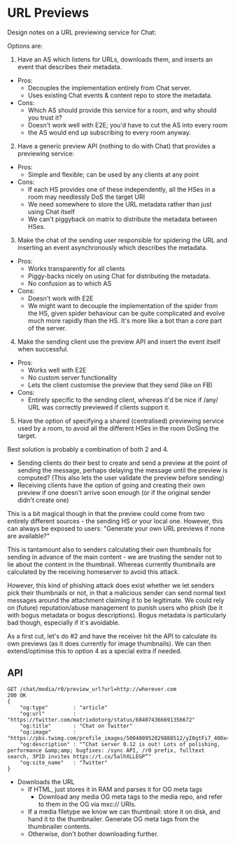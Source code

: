 URL Previews
============

Design notes on a URL previewing service for Chat:

Options are:

 1. Have an AS which listens for URLs, downloads them, and inserts an event that describes their metadata.
   * Pros:
     * Decouples the implementation entirely from Chat server.
     * Uses existing Chat events & content repo to store the metadata.
   * Cons:
     * Which AS should provide this service for a room, and why should you trust it?
     * Doesn't work well with E2E; you'd have to cut the AS into every room
     * the AS would end up subscribing to every room anyway.

 2. Have a generic preview API (nothing to do with Chat) that provides a previewing service:
   * Pros:
     * Simple and flexible; can be used by any clients at any point
   * Cons:
     * If each HS provides one of these independently, all the HSes in a room may needlessly DoS the target URI
     * We need somewhere to store the URL metadata rather than just using Chat itself
     * We can't piggyback on matrix to distribute the metadata between HSes.

 3. Make the chat of the sending user responsible for spidering the URL and inserting an event asynchronously which describes the metadata.
   * Pros:
     * Works transparently for all clients
     * Piggy-backs nicely on using Chat for distributing the metadata.
     * No confusion as to which AS
   * Cons:
     * Doesn't work with E2E
     * We might want to decouple the implementation of the spider from the HS, given spider behaviour can be quite complicated and evolve much more rapidly than the HS.  It's more like a bot than a core part of the server.

 4. Make the sending client use the preview API and insert the event itself when successful.
   * Pros:
      * Works well with E2E
      * No custom server functionality
      * Lets the client customise the preview that they send (like on FB)
   * Cons:
      * Entirely specific to the sending client, whereas it'd be nice if /any/ URL was correctly previewed if clients support it.

 5. Have the option of specifying a shared (centralised) previewing service used by a room, to avoid all the different HSes in the room DoSing the target.

Best solution is probably a combination of both 2 and 4.
 * Sending clients do their best to create and send a preview at the point of sending the message, perhaps delaying the message until the preview is computed?  (This also lets the user validate the preview before sending)
 * Receiving clients have the option of going and creating their own preview if one doesn't arrive soon enough (or if the original sender didn't create one)

This is a bit magical though in that the preview could come from two entirely different sources - the sending HS or your local one.  However, this can always be exposed to users: "Generate your own URL previews if none are available?"

This is tantamount also to senders calculating their own thumbnails for sending in advance of the main content - we are trusting the sender not to lie about the content in the thumbnail.  Whereas currently thumbnails are calculated by the receiving homeserver to avoid this attack.

However, this kind of phishing attack does exist whether we let senders pick their thumbnails or not, in that a malicious sender can send normal text messages around the attachment claiming it to be legitimate.  We could rely on (future) reputation/abuse management to punish users who phish (be it with bogus metadata or bogus descriptions).   Bogus metadata is particularly bad though, especially if it's avoidable.

As a first cut, let's do #2 and have the receiver hit the API to calculate its own previews (as it does currently for image thumbnails).  We can then extend/optimise this to option 4 as a special extra if needed.

API
---

```
GET /chat/media/r0/preview_url?url=http://wherever.com
200 OK
{
    "og:type"        : "article"
    "og:url"         : "https://twitter.com/matrixdotorg/status/684074366691356672"
    "og:title"       : "Chat on Twitter"
    "og:image"       : "https://pbs.twimg.com/profile_images/500400952029888512/yI0qtFi7_400x400.png"
    "og:description" : "“Chat server 0.12 is out! Lots of polishing, performance &amp;amp; bugfixes: /sync API, /r0 prefix, fulltext search, 3PID invites https://t.co/5alhXLLEGP”"
    "og:site_name"   : "Twitter"
}
```

* Downloads the URL
  * If HTML, just stores it in RAM and parses it for OG meta tags
    * Download any media OG meta tags to the media repo, and refer to them in the OG via mxc:// URIs.
  * If a media filetype we know we can thumbnail: store it on disk, and hand it to the thumbnailer. Generate OG meta tags from the thumbnailer contents.
  * Otherwise, don't bother downloading further.
